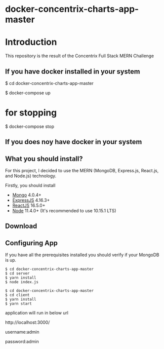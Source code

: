 # docker-concentrix-charts-app-master

# Introduction

This repository is the result of the Concentrix Full Stack MERN Challenge
## If you have docker installed in your system

$ cd docker-concentrix-charts-app-master

$ docker-compose up

# for stopping
$ docker-compose stop

## If you does noy have docker in your system


## What you should install?

For this project, I decided to use the MERN (MongoDB, Express.js, React.js, and Node.js) technology.


Firstly, you should install

-   [Mongo](https://www.mongodb.com/) 4.0.4+
-   [ExpressJS](https://expressjs.com/) 4.16.3+
-   [ReactJS](https://reactjs.org/) 16.5.0+
-   [Node](https://nodejs.org/en/) 11.4.0+ (It's recommended to use 10.15.1 LTS)

## Download



## Configuring App

If you have all the prerequisites installed you should verify if your MongoDB is up.

```
$ cd docker-concentrix-charts-app-master
$ cd server
$ yarn install
$ node index.js
```

```
$ cd docker-concentrix-charts-app-master
$ cd client
$ yarn install
$ yarn start
```

application will run in below url

http://localhost:3000/

username:admin

password:admin
